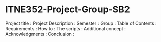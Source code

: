 # ITNE352-Project-Group-SB2

Project title :
Project Description : 
Semester :
Group :
Table of Contents :
Requirements :
How to :
The scripts :
Additional concept :
Acknowledgments :
Conclusion : 
